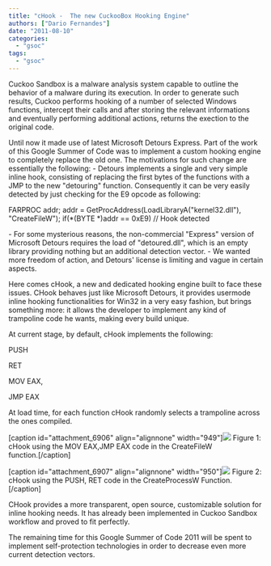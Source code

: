 ```yaml
---
title: "cHook -  The new CuckooBox Hooking Engine"
authors: ["Dario Fernandes"]
date: "2011-08-10"
categories: 
  - "gsoc"
tags: 
  - "gsoc"
---
```


Cuckoo Sandbox is a malware analysis system capable to outline the behavior of a malware during its execution. In order to generate such results, Cuckoo performs hooking of a number of selected Windows functions, intercept their calls and after storing the relevant informations and eventually performing additional actions, returns the exection to the original code.

Until now it made use of latest Microsoft Detours Express. Part of the work of this Google Summer of Code was to implement a custom hooking engine to completely replace the old one. The motivations for such change are essentially the following: - Detours implements a single and very simple inline hook, consisting of replacing the first bytes of the functions with a JMP to the new "detouring" function. Consequently it can be very easily detected by just checking for the E9 opcode as following:

FARPROC addr; addr = GetProcAddress(LoadLibraryA("kernel32.dll"), "CreateFileW"); if(\*(BYTE \*)addr == 0xE9) // Hook detected

\- For some mysterious reasons, the non-commercial "Express" version of Microsoft Detours requires the load of "detoured.dll", which is an empty library providing nothing but an additional detection vector. - We wanted more freedom of action, and Detours' license is limiting and vague in certain aspects.

Here comes cHook, a new and dedicated hooking engine built to face these issues. CHook behaves just like Microsoft Detours, it provides usermode inline hooking functionalities for Win32 in a very easy fashion, but brings something more: it allows the developer to implement any kind of trampoline code he wants, making every build unique.

At current stage, by default, cHook implements the following:

PUSH

RET

MOV EAX,

JMP EAX

At load time, for each function cHook randomly selects a trampoline across the ones compiled.

\[caption id="attachment\_6906" align="alignnone" width="949"\]![](images/drupal_image_753.png) Figure 1: cHook using the MOV EAX,JMP EAX code in the CreateFileW  
function.\[/caption\]

\[caption id="attachment\_6907" align="alignnone" width="950"\]![](images/drupal_image_754.png) Figure 2: cHook using the PUSH, RET code in the CreateProcessW Function.\[/caption\]

CHook provides a more transparent, open source, customizable solution for inline hooking needs. It has already been implemented in Cuckoo Sandbox workflow and proved to fit perfectly.

The remaining time for this Google Summer of Code 2011 will be spent to implement self-protection technologies in order to decrease even more current detection vectors.

